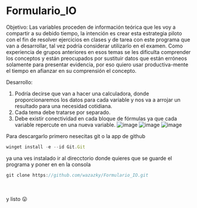 # Formulario_IO
Objetivo: Las variables proceden de información teórica que les voy a compartir a su debido tiempo, la intención es crear esta estrategia piloto con el fin de resolver ejercicios en clases y de tarea con este programa que van a desarrollar, tal vez podría considerar utilizarlo en el examen. Como experiencia de grupos anteriores en esos temas se les dificulta comprender los conceptos y están preocupados por sustituir datos que están erróneos solamente para presentar evidencia, por eso quiero usar productiva-mente el tiempo en afianzar en su comprensión el concepto.

Desarrollo:
1) Podría decirse que van a hacer una calculadora, donde proporcionaremos los datos para cada variable y nos va a arrojar un resultado para una necesidad cotidiana. 
2) Cada tema debe tratarse por separado.
3) Debe existir conectividad en cada bloque de fórmulas ya que cada variable repercute en una nueva variable.
![image](https://user-images.githubusercontent.com/42927218/233186118-258b6216-f4ef-46c6-a78a-9a0b8b905db1.png)
![image](https://user-images.githubusercontent.com/42927218/233186236-370ed681-e296-42a8-8cab-05f338fac28c.png)
![image](https://user-images.githubusercontent.com/42927218/233186659-45f732ef-55b7-4c00-9000-b71f77c6621f.png)

Para descargarlo primero nesecitas git o la app de github
```javascript
winget install -e --id Git.Git 
```
ya una ves instalado ir al direcctorio donde quieres que se guarde el programa y poner en en la consola 
```javascript
git clone https://github.com/wazazky/Formulario_IO.git
```
 <br> </br>
y listo 😛
